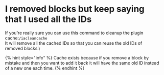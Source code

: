 # I removed blocks but keep saying that I used all the IDs

If you're really sure you can use this command to cleanup the plugin cache:`/iacleancache`\
It will remove all the cached IDs so that you can reuse the old IDs of removed blocks.\


{% hint style="info" %}
Cache exists because if you remove a block by mistake and then you want to add it back it will have the same old ID instead of a new one each time.
{% endhint %}
